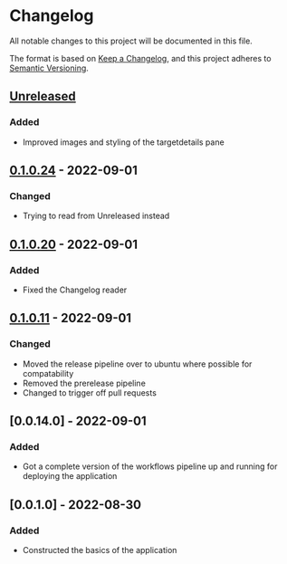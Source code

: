 # Changelog

All notable changes to this project will be documented in this file.

The format is based on [Keep a Changelog](https://keepachangelog.com/en/1.0.0/),
and this project adheres to [Semantic Versioning](https://semver.org/spec/v2.0.0.html).

## [Unreleased]

### Added

-   Improved images and styling of the targetdetails pane

## [0.1.0.24] - 2022-09-01

### Changed

-   Trying to read from Unreleased instead

## [0.1.0.20] - 2022-09-01

### Added

-   Fixed the Changelog reader

## [0.1.0.11] - 2022-09-01

### Changed

-   Moved the release pipeline over to ubuntu where possible for compatability
-   Removed the prerelease pipeline
-   Changed to trigger off pull requests

## [0.0.14.0] - 2022-09-01

### Added

-   Got a complete version of the workflows pipeline up and running for deploying the application

## [0.0.1.0] - 2022-08-30

### Added

-   Constructed the basics of the application

[Unreleased]: https://github.com/JeremyBarber/EDSystemTriangulationTool/compare/0.1.0.24...HEAD

[0.1.0.24]: https://github.com/JeremyBarber/EDSystemTriangulationTool/compare/0.1.0.20...0.1.0.24

[0.1.0.20]: https://github.com/JeremyBarber/EDSystemTriangulationTool/compare/0.1.0.11...0.1.0.20

[0.1.0.13]: https://github.com/JeremyBarber/EDSystemTriangulationTool/compare/0.1.0.11...0.1.0.13

[0.1.0.11]: https://github.com/JeremyBarber/EDSystemTriangulationTool/compare/0.0.14.0...0.1.0.11

[0.1.0.6]: https://github.com/JeremyBarber/EDSystemTriangulationTool/compare/0.1.0.1...0.1.0.6

[0.1.0.1]: https://github.com/JeremyBarber/EDSystemTriangulationTool/compare/0.0.14.0...0.1.0.1

[0.1.0.0]: https://github.com/JeremyBarber/EDSystemTriangulationTool/compare/0.0.14...0.1.0.0

[0.0.14]: https://github.com/JeremyBarber/EDSystemTriangulationTool/compare/0.0.14.0...0.0.14

[0.0.14]: https://github.com/JeremyBarber/EDSystemTriangulationTool/compare/0.0.14.0...0.0.14

[0.0.14]: https://github.com/JeremyBarber/EDSystemTriangulationTool/compare/0.0.14.0...0.0.14

[0.0.14]: https://github.com/JeremyBarber/EDSystemTriangulationTool/compare/0.0.1...0.0.14
